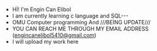 - Hİ! I'm Engin Can Elibol
-  I am currently learning c language and SQL---
- OMU Computer programming And  ///BEİNG UPDATE/// 
- YOU CAN REACH ME THROUGH MY EMAIL ADDRESS (engincanelibol5410@gmail.com)
- I will upload my work here
<!---
Engnelbl/Engnelbl is a ✨ special ✨ repository because its `README.md` (this file) appears on your GitHub profile.
You can click the Preview link to take a look at your changes.
--->
